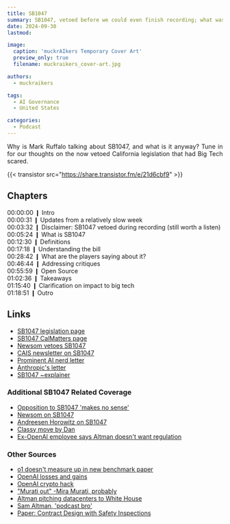 ```yaml
---
title: SB1047
summary: SB1047, vetoed before we could even finish recording; what was it about and how'd we get here?
date: 2024-09-30
lastmod: 

image:
  caption: 'muckrAIkers Temporary Cover Art'
  preview_only: true
  filename: muckraikers_cover-art.jpg

authors:
  - muckraikers

tags:
  - AI Governance
  - United States

categories: 
  - Podcast
---
```


<div style="text-align: justify">
Why is Mark Ruffalo talking about SB1047, and what is it anyway? Tune in for our thoughts on the now vetoed California legislation that had Big Tech scared.

{{< transistor src="https://share.transistor.fm/e/21d6cbf9" >}}
</div>

## Chapters
00:00:00 ❙ Intro<br>
00:00:31 ❙ Updates from a relatively slow week<br>
00:03:32 ❙ Disclaimer: SB1047 vetoed during recording (still worth a listen)<br>
00:05:24 ❙ What is SB1047<br>
00:12:30 ❙ Definitions<br>
00:17:18 ❙ Understanding the bill<br>
00:28:42 ❙ What are the players saying about it?<br>
00:46:44 ❙ Addressing critiques<br>
00:55:59 ❙ Open Source<br>
01:02:36 ❙ Takeaways<br>
01:15:40 ❙ Clarification on impact to big tech<br>
01:18:51 ❙ Outro

## Links
- [SB1047 legislation page](https://legiscan.com/CA/text/SB1047/2023)
- [SB1047 CalMatters page](https://digitaldemocracy.calmatters.org/bills/ca_202320240sb1047)
- [Newsom vetoes SB1047](https://calmatters.org/economy/2024/09/california-artificial-intelligence-bill-veto/)
- [CAIS newsletter on SB1047](https://newsletter.safe.ai/p/aisn-40-california-ai-legislation)
- [Prominent AI nerd letter](https://safesecureai.org/experts)
- [Anthropic's letter](https://cdn.sanity.io/files/4zrzovbb/website/6a3b14a98a781a6b69b9a3c5b65da26a44ecddc6.pdf)
- [SB1047 ~explainer](https://thezvi.substack.com/p/guide-to-sb-1047)

### Additional SB1047 Related Coverage
- [Opposition to SB1047 'makes no sense'](https://techcrunch.com/2024/08/21/openais-opposition-to-californias-ai-law-makes-no-sense-says-state-senator/)
- [Newsom on SB1047](https://techcrunch.com/2024/09/17/governor-newsom-on-california-ai-bill-sb-1047-i-cant-solve-for-everything/)
- [Andreesen Horowitz on SB1047](https://a16z.com/sb-1047-what-you-need-to-know-with-anjney-midha/)
- [Classy move by Dan](https://x.com/DanHendrycks/status/1816523907777888563)
- [Ex-OpenAI employee says Altman doesn't want regulation](https://www.windowscentral.com/software-apps/ex-openai-researchers-claim-sam-altmans-public-support-for-ai-regulation-is-a-facade-when-actual-regulation-is-on-the-table-he-opposes-it)


### Other Sources
- [o1 doesn't measure up in new benchmark paper](https://x.com/shishirpatil_/status/1837205152132153803)
- [OpenAI losses and gains](https://www.cnbc.com/2024/09/27/openai-sees-5-billion-loss-this-year-on-3point7-billion-in-revenue.html?__source=threads%7Cmain)
- [OpenAI crypto hack](https://www.engadget.com/social-media/openais-x-account-was-hacked-to-promote-a-crypto-scam-130020696.html?guccounter=1)
- ["Murati out" -Mira Murati, probably](https://x.com/miramurati/status/1839025700009030027)
- [Altman pitching datacenters to White House](https://www.bloomberg.com/news/articles/2024-09-24/openai-pitched-white-house-on-unprecedented-data-center-buildout)
- [Sam Altman, 'podcast bro'](https://www.tomshardware.com/tech-industry/tsmc-execs-allegedly-dismissed-openai-ceo-sam-altman-as-podcasting-bro)
- [Paper: Contract Design with Safety Inspections](https://arxiv.org/abs/2311.02537)
